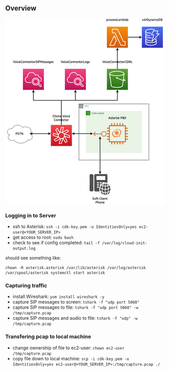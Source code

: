 ## Overview

![Diagram](images/Week-03-Diagram.png)

### Logging in to Server
-   ssh to Asterisk: `ssh -i cdk-key.pem -o IdentitiesOnly=yes ec2-user@<YOUR_SERVER_IP>`
-   get access to root: `sudo bash`
-   check to see if config completed: `tail -f /var/log/cloud-init-output.log`

should see something like:
```
chown -R asterisk.asterisk /var/lib/asterisk /var/log/asterisk /var/spool/asterisk systemctl start asterisk
```

### Capturing traffic

-   install Wireshark: `yum install wireshark -y`
-   capture SIP messages to screen: `tshark -f "udp port 5060"`
-   capture SIP messages to file: `tshark -f "udp port 5060" -w /tmp/capture.pcap`
-   capture SIP messages and audio to file: `tshark -f "udp" -w /tmp/capture.pcap`

### Transfering pcap to local machine
-   change ownership of file to ec2-user: `chown ec2-user /tmp/capture.pcap`
-   copy file down to local machine: `scp -i cdk-key.pem -o IdentitiesOnly=yes ec2-user@<YOUR_SERVER_IP>:/tmp/capture.pcap ./`

